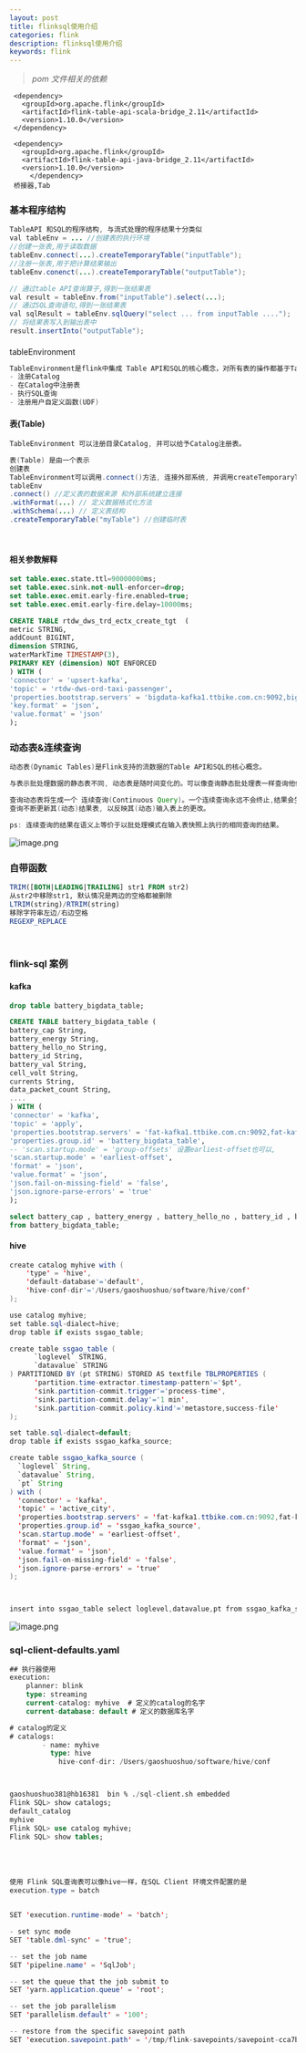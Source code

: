 ```yaml
---
layout: post
title: flinksql使用介绍
categories: flink
description: flinksql使用介绍
keywords: flink
---
```


 <meta name="referrer" content="no-referrer"/>

> *pom 文件相关的依赖*​

```
 <dependency>
   <groupId>org.apache.flink</groupId>
   <artifactId>flink-table-api-scala-bridge_2.11</artifactId>
   <version>1.10.0</version>
 </dependency>

 <dependency>
   <groupId>org.apache.flink</groupId>
   <artifactId>flink-table-api-java-bridge_2.11</artifactId>
   <version>1.10.0</version>
     </dependency>
 桥接器,Tab
```

####

### 基本程序结构

```java
TableAPI 和SQL的程序结构, 与流式处理的程序结果十分类似
val tableEnv = ... //创建表的执行环境
//创建一张表,用于读取数据
tableEnv.connect(...).createTemporaryTable("inputTable");
//注册一张表,用于把计算结果输出
tableEnv.conenct(...).createTemporaryTable("outputTable");

// 通过table API查询算子,得到一张结果表
val result = tableEnv.from("inputTable").select(...);
// 通过SQL查询语句,得到一张结果表
val sqlResult = tableEnv.sqlQuery("select ... from inputTable ....");
// 将结果表写入到输出表中
result.insertInto("outputTable");
```

####

tableEnvironment

```java
TableEnvironment是flink中集成 Table API和SQL的核心概念，对所有表的操作都基于TableEnvironment
- 注册Catalog
- 在Catalog中注册表
- 执行SQL查询
- 注册用户自定义函数(UDF)
```

#### 表(Table)

```java
TableEnvironment 可以注册目录Catalog, 并可以给予Catalog注册表。

表(Table) 是由一个表示
创建表
TableEnvironment可以调用.connect()方法, 连接外部系统, 并调用createTemporaryTable()方法,在Catalog中注册表
tableEnv
.connect() //定义表的数据来源 和外部系统建立连接
.withFormat(...) // 定义数据格式化方法
.withSchema(...) // 定义表结构
.createTemporaryTable("myTable") //创建临时表
```

​

#### 相关参数解释

```sql
set table.exec.state.ttl=90000000ms;
set table.exec.sink.not-null-enforcer=drop;
set table.exec.emit.early-fire.enabled=true;
set table.exec.emit.early-fire.delay=10000ms;

CREATE TABLE rtdw_dws_trd_ectx_create_tgt  (
metric STRING,
addCount BIGINT,
dimension STRING,
waterMarkTime TIMESTAMP(3),
PRIMARY KEY (dimension) NOT ENFORCED
) WITH (
'connector' = 'upsert-kafka',
'topic' = 'rtdw-dws-ord-taxi-passenger',
'properties.bootstrap.servers' = 'bigdata-kafka1.ttbike.com.cn:9092,bigdata-kafka2.ttbike.com.cn:9092,bigdata-kafka3.ttbike.com.cn:9092',
'key.format' = 'json',
'value.format' = 'json'
);
```

### 动态表&连续查询

```java
动态表(Dynamic Tables)是Flink支持的流数据的Table API和SQL的核心概念。

与表示批处理数据的静态表不同, 动态表是随时间变化的。可以像查询静态批处理表一样查询他们。

查询动态表将生成一个 连续查询(Continuous Query)。一个连续查询永远不会终止,结果会生成一个动态表。
查询不断更新其(动态)结果表, 以反映其(动态)输入表上的更改。

ps: 连续查询的结果在语义上等价于以批处理模式在输入表快照上执行的相同查询的结果。

```

![image.png](https://cdn.nlark.com/yuque/0/2021/png/659846/1639314048138-7479b9f5-316a-4526-8f2e-628c9456b6cf.png#clientId=uabde3bc1-1ef9-4&from=paste&height=108&id=uda1dac6d&margin=%5Bobject%20Object%5D&name=image.png&originHeight=141&originWidth=661&originalType=binary&ratio=1&size=17783&status=done&style=none&taskId=u5efeb2e5-b301-4ceb-8584-dfbebd3958b&width=504.5)
​

### 自带函数

```sql
TRIM([BOTH|LEADING|TRAILING] str1 FROM str2)
从str2中移除str1, 默认情况是两边的空格都被删除
LTRIM(string)/RTRIM(string)
移除字符串左边/右边空格
REGEXP_REPLACE
```

​

### flink-sql 案例

#### kafka

```sql
drop table battery_bigdata_table;

CREATE TABLE battery_bigdata_table (
battery_cap String,
battery_energy String,
battery_hello_no String,
battery_id String,
battery_val String,
cell_volt String,
currents String,
data_packet_count String,
....
) WITH (
'connector' = 'kafka',
'topic' = 'apply',
'properties.bootstrap.servers' = 'fat-kafka1.ttbike.com.cn:9092,fat-kafka2.ttbike.com.cn:9092,fat-kafka3.ttbike.com.cn:9092',
'properties.group.id' = 'battery_bigdata_table',
-- 'scan.startup.mode' = 'group-offsets' 设置earliest-offset也可以,
'scan.startup.mode' = 'earliest-offset',
'format' = 'json',
'value.format' = 'json',
'json.fail-on-missing-field' = 'false',
'json.ignore-parse-errors' = 'true'
);

select battery_cap , battery_energy , battery_hello_no , battery_id , battery_val , cell_volt , currents , data_packet_count , data_packet_no , data_packet_num , data_packet_timestamp , data_type , device_no , device_sub_no , device_type , error_status , error_status_binary , fast_charge_cmd ,fast_charge_current , fast_charge_volt , full_charge_status , hardware_version , max_min_temperature , max_temperature , metric , min_temperature , mos_status , mos_status_binary , msg_id , pack_volt , project_code , protocol_version , record_time , report_city_code , report_city_id , report_city_name , report_device , report_lat , report_long , software_version , soh , swp_timestamp , temperature , vendor_id
from battery_bigdata_table;


```

#### hive

```java
create catalog myhive with (
    'type' = 'hive',
    'default-database'='default',
    'hive-conf-dir'='/Users/gaoshuoshuo/software/hive/conf'
);

use catalog myhive;
set table.sql-dialect=hive;
drop table if exists ssgao_table;

create table ssgao_table (
      `loglevel` STRING,
      `datavalue` STRING
) PARTITIONED BY (pt STRING) STORED AS textfile TBLPROPERTIES (
      'partition.time-extractor.timestamp-pattern'='$pt',
      'sink.partition-commit.trigger'='process-time',
      'sink.partition-commit.delay'='1 min',
      'sink.partition-commit.policy.kind'='metastore,success-file'
);

set table.sql-dialect=default;
drop table if exists ssgao_kafka_source;

create table ssgao_kafka_source (
  `loglevel` String,
  `datavalue` String,
  `pt` String
) with (
  'connector' = 'kafka',
  'topic' = 'active_city',
  'properties.bootstrap.servers' = 'fat-kafka1.ttbike.com.cn:9092,fat-kafka3.ttbike.com.cn:9092',
  'properties.group.id' = 'ssgao_kafka_source',
  'scan.startup.mode' = 'earliest-offset',
  'format' = 'json',
  'value.format' = 'json',
  'json.fail-on-missing-field' = 'false',
  'json.ignore-parse-errors' = 'true'
);



insert into ssgao_table select loglevel,datavalue,pt from ssgao_kafka_source;

```

![image.png](https://cdn.nlark.com/yuque/0/2021/png/659846/1638860253687-f0b9ea9e-41bc-40d0-8f24-9016ebf6c2fa.png#clientId=u05e6f9c2-8ca7-4&from=paste&height=442&id=u2ac781d1&margin=%5Bobject%20Object%5D&name=image.png&originHeight=884&originWidth=2576&originalType=binary&ratio=1&size=3088845&status=done&style=none&taskId=u278fc9d3-827c-43db-b29d-ee270c3fc94&width=1288)

### sql-client-defaults.yaml

```sql
## 执行器使用
execution:
	planner: blink
	type: streaming
	current-catalog: myhive  # 定义的catalog的名字
	current-database: default # 定义的数据库名字

# catalog的定义
# catalogs:
		- name: myhive
		  type: hive
			hive-conf-dir: /Users/gaoshuoshuo/software/hive/conf



gaoshuoshuo381@hb16381  bin % ./sql-client.sh embedded
Flink SQL> show catalogs;
default_catalog
myhive
Flink SQL> use catalog myhive;
Flink SQL> show tables;
```

##

#### ​

```java
使用 Flink SQL查询表可以像hive一样，在SQL Client 环境文件配置的是
execution.type = batch


SET 'execution.runtime-mode' = 'batch';

- set sync mode
SET 'table.dml-sync' = 'true';

-- set the job name
SET 'pipeline.name' = 'SqlJob';

-- set the queue that the job submit to
SET 'yarn.application.queue' = 'root';

-- set the job parallelism
SET 'parallelism.default' = '100';

-- restore from the specific savepoint path
SET 'execution.savepoint.path' = '/tmp/flink-savepoints/savepoint-cca7bc-bb1e257f0dab';

```
